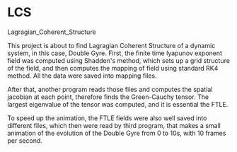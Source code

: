 # LCS
Lagragian_Coherent_Structure

This project is about to find Lagragian Coherent Structure of a dynamic system, in this case, Double Gyre. 
First, the finite time lyapunov exponent field was computed using Shadden's method, which sets up a grid 
structure of the field, and then computes the mapping of field using standard RK4 method. All the data were
saved into mapping files.

After that, another program reads those files and computes the spatial jacobian at each point, therefore finds
the Green-Cauchy tensor. The largest eigenvalue of the tensor was computed, and it is essential the FTLE. 

To speed up the animation, the FTLE fields were also well saved into different files, which then were read by 
third program, that makes a small animation of the evolution of the Double Gyre from 0 to 10s, with 10 frames
per second.
